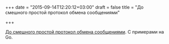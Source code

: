 +++
date = "2015-09-14T12:20:12+03:00"
draft = false
title = "До смешного простой протокол обмена сообщениями"

+++

<p><a href="https://www.aerofs.com/blog/open-sourcing-the-stupid-simple-messaging-protocol/">До смешного простой протокол обмена сообщениями</a>. С примерами на Go.</p>

